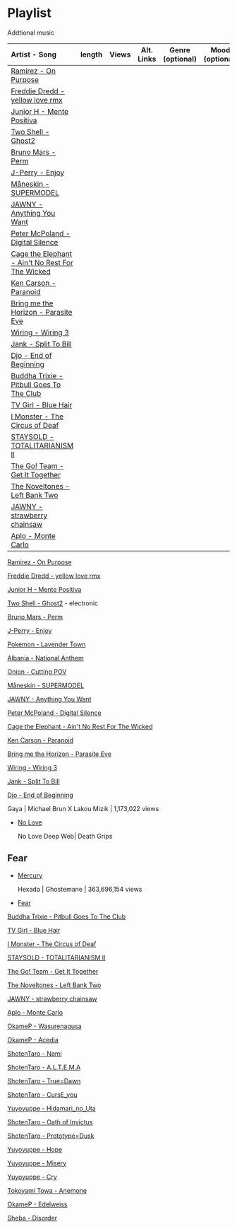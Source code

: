 # Playlist
Addtional music 

|             Artist - Song                                                                        |   length |  Views     |     Alt. Links      | Genre (optional) | Mood (optional) |
|:-------------------------------------------------------------------------------------------------|:--------:|:----------:|:-------------------:|:----------------:|:---------------:| 
|[Ramirez - On Purpose](https://www.youtube.com/watch?v=P5ebgxdf0tQ)                               |          |            |                     |                  |                 |
|[Freddie Dredd - yellow love rmx](https://www.youtube.com/watch?v=aufP-IYAMqU)                    |          |            |                     |                  |                 |
|[Junior H - Mente Positiva](https://www.youtube.com/watch?v=q8cKZfOyFQE)                          |          |            |                     |                  |                 |
|[Two Shell - Ghost2](https://www.youtube.com/watch?v=oniolbg6HAo)                                 |          |            |                     |                  |                 |
|[Bruno Mars - Perm](https://www.youtube.com/watch?v=ftXmvnL0ZOc&pp=ygUPcGVybSBicnVubyBtYXJz)      |          |            |                     |                  |                 |
|[J-Perry - Enjoy](https://www.youtube.com/watch?v=PiPeFmaQQ7Q)                                    |          |            |                     |                  |                 |
|[Måneskin - SUPERMODEL](https://youtu.be/jODrVofka54?si=ha1GgMN7BhddlMfl)                         |          |            |                     |                  |                 |
|[JAWNY - Anything You Want](https://www.youtube.com/watch?v=5a1Gew595MY)                          |          |            |                     |                  |                 |
|[Peter McPoland - Digital Silence](https://www.youtube.com/watch?v=nOxH6KEh5n4)                   |          |            |                     |                  |                 |
|[Cage the Elephant - Ain't No Rest For The Wicked](https://www.youtube.com/watch?v=HKtsdZs9LJo)   |          |            |                     |                  |                 |
|[Ken Carson - Paranoid](https://www.youtube.com/watch?v=_OpFTPt6G8o)                              |          |            |                     |                  |                 |
|[Bring me the Horizon - Parasite Eve](https://www.youtube.com/watch?v=racmy7Y9P4M)                |          |            |                     |                  |                 |
|[Wiring - Wiring 3](https://open.spotify.com/track/49wVZY6I8SOazcVwzcV7xb)                        |          |            |                     |                  |                 |
|[Jank - Split To Bill](https://open.spotify.com/track/7gQvOll4t7PSHWviyZzJlG)                     |          |            |                     |                  |                 |
|[Djo - End of Beginning](https://open.spotify.com/track/3qhlB30KknSejmIvZZLjOD)                   |          |            |                     |                  |                 |
|[Buddha Trixie - Pitbull Goes To The Club](https://open.spotify.com/track/60CP3BRbRNynkh4i1I7rEG) |          |            |                     |                  |                 |
|[TV Girl - Blue Hair](https://open.spotify.com/track/39sDitIeCMrVX2QyXHY46t)                      |          |            |                     |                  |                 |
|[I Monster - The Circus of Deaf](https://www.youtube.com/watch?v=RQJJ9T8xJN4)                     |          |            |                     |                  |                 |
|[STAYSOLD - TOTALITARIANISM II](https://www.youtube.com/watch?v=lQ97OWG359I)                      |          |            |                     |                  |                 |
|[The Go! Team - Get It Together](https://www.youtube.com/watch?v=ht0yLJt7K4I)                     |          |            |                     |                  |                 |
|[The Noveltones - Left Bank Two](https://www.youtube.com/watch?v=yOzW3Qwfd_A)                     |          |            |                     |                  |                 |
|[JAWNY - strawberry chainsaw](https://www.youtube.com/watch?v=AMh7FPlEnSU)                        |          |            |                     |                  |                 |
|[Aplo - Monte Carlo](https://www.youtube.com/watch?v=zNjBbu_n2P4)                                 |          |            |                     |                  |                 |

[Ramirez - On Purpose](https://www.youtube.com/watch?v=P5ebgxdf0tQ)

[Freddie Dredd - yellow love rmx](https://www.youtube.com/watch?v=aufP-IYAMqU)

[Junior H - Mente Positiva](https://www.youtube.com/watch?v=q8cKZfOyFQE)

[Two Shell - Ghost2](https://www.youtube.com/watch?v=oniolbg6HAo) - electronic

[Bruno Mars - Perm](https://www.youtube.com/watch?v=ftXmvnL0ZOc&pp=ygUPcGVybSBicnVubyBtYXJz) 
  
[J-Perry - Enjoy](https://www.youtube.com/watch?v=PiPeFmaQQ7Q)

[Pokemon - Lavender Town](https://youtu.be/ahuLnDqyLGg?si=2_k9AyRQetG56Zyy)

[Albania - National Anthem](https://youtu.be/IHm9HmHM4Tw?si=nMSjFHhGxU7XNi6s)

[Onion - Cutting POV](https://youtu.be/kzpjLMKUJco?si=215oJ3Kt6OW21Xd3)

[Måneskin - SUPERMODEL](https://youtu.be/jODrVofka54?si=ha1GgMN7BhddlMfl)

[JAWNY - Anything You Want](https://www.youtube.com/watch?v=5a1Gew595MY)

[Peter McPoland - Digital Silence](https://www.youtube.com/watch?v=nOxH6KEh5n4)

[Cage the Elephant - Ain't No Rest For The Wicked](https://www.youtube.com/watch?v=HKtsdZs9LJo)

[Ken Carson - Paranoid](https://www.youtube.com/watch?v=_OpFTPt6G8o)

[Bring me the Horizon - Parasite Eve](https://www.youtube.com/watch?v=racmy7Y9P4M)

[Wiring - Wiring 3](https://open.spotify.com/track/49wVZY6I8SOazcVwzcV7xb)

[Jank - Split To Bill](https://open.spotify.com/track/7gQvOll4t7PSHWviyZzJlG)

[Djo - End of Beginning](https://open.spotify.com/track/3qhlB30KknSejmIvZZLjOD)

  Gaya | Michael Brun X Lakou Mizik | 1,173,022 views

  
- [No Love](https://www.youtube.com/watch?v=2MHhLDCJ57E)
  
  No Love Deep Web| Death Grips 


## Fear

- [Mercury](https://www.youtube.com/watch?v=31j4DIpgY9U)

  Hexada | Ghostemane | 363,696,154 views
  
- [Fear](https://www.youtube.com/watch?v=pRnrujxbEhc)

[Buddha Trixie - Pitbull Goes To The Club](https://open.spotify.com/track/60CP3BRbRNynkh4i1I7rEG)

[TV Girl - Blue Hair](https://open.spotify.com/track/39sDitIeCMrVX2QyXHY46t)

[I Monster - The Circus of Deaf](https://www.youtube.com/watch?v=RQJJ9T8xJN4)

[STAYSOLD - TOTALITARIANISM II](https://www.youtube.com/watch?v=lQ97OWG359I)

[The Go! Team - Get It Together](https://www.youtube.com/watch?v=ht0yLJt7K4I)

[The Noveltones - Left Bank Two](https://www.youtube.com/watch?v=yOzW3Qwfd_A)

[JAWNY - strawberry chainsaw](https://www.youtube.com/watch?v=AMh7FPlEnSU)

[Aplo - Monte Carlo](https://www.youtube.com/watch?v=zNjBbu_n2P4)

[OkameP - Wasurenagusa](https://youtu.be/rhjctyq8dQ8?si=AyG_Ez1zjb6G3X6Q)

[OkameP - Acedia](https://youtu.be/30w-PlDZWn0?si=_hlYlm5I4TDHlUnu)

[ShotenTaro - Nami](https://youtu.be/JZoPo-uwz18?si=-J-CKNN9ahIaqlkK)

[ShotenTaro - A.L.T.E.M.A](https://youtu.be/CtI4ZXl1Kvw?si=OAAmKhkuOAchAxBd)

[ShotenTaro - True=Dawn](https://youtu.be/sfWgnZLnlHs?si=jkpcS0raWb5bzl6-)

[ShotenTaro - CursE_you](https://youtu.be/aKy3QjWTs8A?si=1WdxAw4oz6vuniZZ)

[Yuyoyuppe - Hidamari_no_Uta](https://youtu.be/aFFUaDUJL5k?si=UIZ2EJ8H4lRJ_a-L) 

[ShotenTaro - Oath of Invictus](https://youtu.be/BRrs2CG4Sw4?si=3KnRM-9WkiUp0Ols)

[ShotenTaro - Prototype=Dusk](https://youtu.be/OUcj7AALYd0?si=TJ1Id7BFjIEZh-Tf)

[Yuyoyuppe - Hope](https://youtu.be/wHMMGhRJ2qQ?si=IBxI2uFm8IXuV6Qf)

[Yuyoyuppe - Misery](https://youtu.be/mkkCadgzUfk?si=Y_7ZW_F8zH0i1b-R) 

[Yuyoyuppe - Cry](https://youtu.be/a1nfukCP8dM?si=ebvpJYb3Q_9UMgBA)

[Tokoyami Towa - Anemone](https://youtu.be/G3J06ircgMA?si=giBCufEJOc0jdrsH)

[OkameP - Edelweiss](https://youtu.be/XJV6XtuXuqc?si=FcKUa_egADqpLq5j) 

[Sheba - Disorder](https://youtu.be/di6KQm4ep7k?si=aIEtxWGpl9iT1X-d) 

